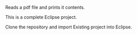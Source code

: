 Reads a pdf file and prints it contents.

This is a complete Eclipse project. 

Clone the repository and import Existing project into Eclipse.
